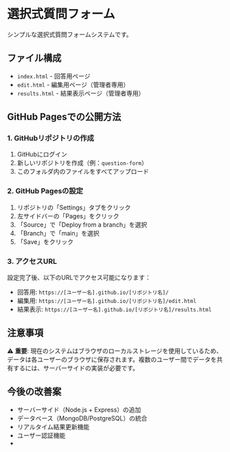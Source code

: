 # 選択式質問フォーム

シンプルな選択式質問フォームシステムです。

## ファイル構成

- `index.html` - 回答用ページ
- `edit.html` - 編集用ページ（管理者専用）
- `results.html` - 結果表示ページ（管理者専用）

## GitHub Pagesでの公開方法

### 1. GitHubリポジトリの作成
1. GitHubにログイン
2. 新しいリポジトリを作成（例：`question-form`）
3. このフォルダ内のファイルをすべてアップロード

### 2. GitHub Pagesの設定
1. リポジトリの「Settings」タブをクリック
2. 左サイドバーの「Pages」をクリック
3. 「Source」で「Deploy from a branch」を選択
4. 「Branch」で「main」を選択
5. 「Save」をクリック

### 3. アクセスURL
設定完了後、以下のURLでアクセス可能になります：
- 回答用: `https://[ユーザー名].github.io/[リポジトリ名]/`
- 編集用: `https://[ユーザー名].github.io/[リポジトリ名]/edit.html`
- 結果表示: `https://[ユーザー名].github.io/[リポジトリ名]/results.html`

## 注意事項

⚠️ **重要**: 現在のシステムはブラウザのローカルストレージを使用しているため、データは各ユーザーのブラウザに保存されます。複数のユーザー間でデータを共有するには、サーバーサイドの実装が必要です。

## 今後の改善案

- サーバーサイド（Node.js + Express）の追加
- データベース（MongoDB/PostgreSQL）の統合
- リアルタイム結果更新機能
- ユーザー認証機能
- 
